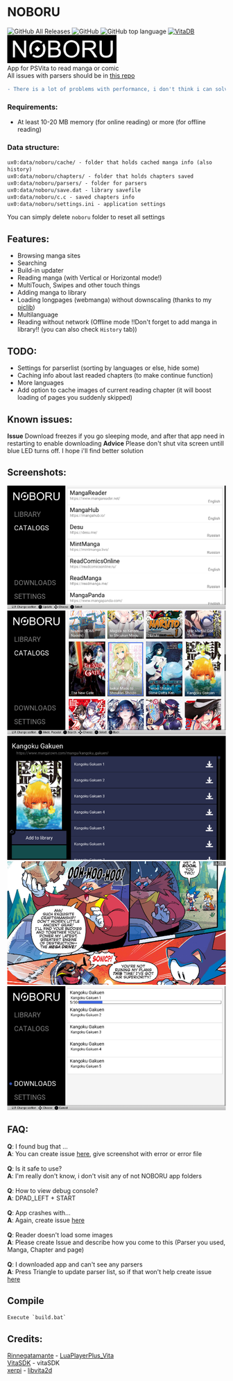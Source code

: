 # NOBORU
![GitHub All Releases](https://img.shields.io/github/downloads/Creckeryop/NOBORU/total)
![GitHub](https://img.shields.io/github/license/Creckeryop/NOBORU)
![GitHub top language](https://img.shields.io/github/languages/top/Creckeryop/NOBORU)
[![VitaDB](https://img.shields.io/badge/Vita-DB-blue)](https://vitadb.rinnegatamante.it/#/info/534)
<br>
<img src="/res/logo.png" width="50%" height="50%"><br>
App for PSVita to read manga or comic<br>
All issues with parsers should be in <a href="https://github.com/Creckeryop/NOBORU-parsers">this repo</a>
```diff
- There is a lot of problems with performance, i don't think i can solve 'em all
```
### Requirements:
* At least 10-20 MB memory (for online reading) or more (for offline reading)
### Data structure:
```
ux0:data/noboru/cache/ - folder that holds cached manga info (also history)
ux0:data/noboru/chapters/ - folder that holds chapters saved
ux0:data/noboru/parsers/ - folder for parsers
ux0:data/noboru/save.dat - library savefile
ux0:data/noboru/c.c - saved chapters info
ux0:data/noboru/settings.ini - application settings
```
You can simply delete `noboru` folder to reset all settings
## Features:
* Browsing manga sites
* Searching
* Build-in updater
* Reading manga (with Vertical or Horizontal mode!)
* MultiTouch, Swipes and other touch things
* Adding manga to library
* Loading longpages (webmanga) without downscaling (thanks to my [piclib](https://github.com/Creckeryop/piclib))
* Multilanguage
* Reading without network (Offline mode !!Don't forget to add manga in library!! (you can also check `History` tab))
## TODO:
* Settings for parserlist (sorting by languages or else, hide some)
* Caching info about last readed chapters (to make continue function)
* More languages
* Add option to cache images of current reading chapter (it will boost loading of pages you suddenly skipped)
## Known issues:
<b>Issue</b> Download freezes if you go sleeping mode, and after that app need in restarting to enable downloading
<b>Advice</b> Please don't shut vita screen untill blue LED turns off. I hope i'll find better solution
## Screenshots:
![s1](/res/screenshot1.png)
![s2](/res/screenshot2.png)
![s3](/res/screenshot3.png)
![s4](/res/screenshot4.png)
![s5](/res/screenshot5.png)
## FAQ:
<b>Q</b>: I found bug that ...<br>
<b>A</b>: You can create issue [here](https://github.com/Creckeryop/NOBORU/issues), give screenshot with error or error file<br>
<br>
<b>Q</b>: Is it safe to use?<br>
<b>A</b>: I'm really don't know, i don't visit any of not NOBORU app folders<br>
<br>
<b>Q</b>: How to view debug console?<br>
<b>A</b>: DPAD_LEFT + START<br>
<br>
<b>Q</b>: App crashes with...<br>
<b>A</b>: Again, create issue [here](https://github.com/Creckeryop/NOBORU/issues)<br>
<br>
<b>Q</b>: Reader doesn't load some images<br>
<b>A</b>: Please create Issue and describe how you come to this (Parser you used, Manga, Chapter and page)<br>
<br>
<b>Q</b>: I downloaded app and can't see any parsers<br>
<b>A</b>: Press Triangle to update parser list, so if that won't help create issue [here](https://github.com/Creckeryop/NOBORU/issues)<br>
## Compile
	Execute `build.bat`
## Credits:
[Rinnegatamante](https://github.com/Rinnegatamante) - [LuaPlayerPlus_Vita](https://github.com/Rinnegatamante/lpp-vita)
<br>[VitaSDK](https://github.com/vitasdk) - vitaSDK
<br>[xerpi](https://github.com/xerpi) - [libvita2d](https://github.com/xerpi/libvita2d)
